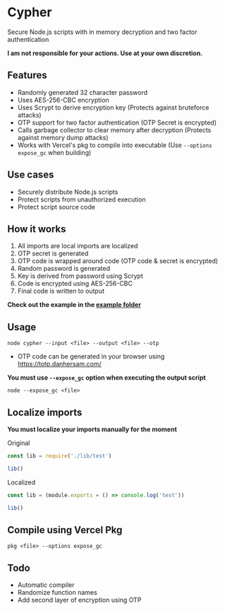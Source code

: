 # Cypher
Secure Node.js scripts with in memory decryption and two factor authentication

**I am not responsible for your actions. Use at your own discretion.**

## Features
* Randomly generated 32 character password
* Uses AES-256-CBC encryption
* Uses Scrypt to derive encryption key (Protects against bruteforce attacks)
* OTP support for two factor authentication (OTP Secret is encrypted)
* Calls garbage collector to clear memory after decryption (Protects against memory dump attacks)
* Works with Vercel's pkg to compile into executable (Use `--options expose_gc` when building)

## Use cases
* Securely distribute Node.js scripts
* Protect scripts from unauthorized execution
* Protect script source code

## How it works
1. All imports are local imports are localized
2. OTP secret is generated
3. OTP code is wrapped around code (OTP code & secret is encrypted)
4. Random password is generated
5. Key is derived from password using Scrypt
6. Code is encrypted using AES-256-CBC
7. Final code is written to output

**Check out the example in the [example folder](./example)**

## Usage
```
node cypher --input <file> --output <file> --otp
```

* OTP code can be generated in your browser using https://totp.danhersam.com/

**You must use `--expose_gc` option when executing the output script**
```
node --expose_gc <file>
```

## Localize imports
**You must localize your imports manually for the moment**

Original
```js
const lib = require('./lib/test')

lib()
```

Localized
```js
const lib = (module.exports = () => console.log('test'))

lib()
```

## Compile using Vercel Pkg
```
pkg <file> --options expose_gc
```

## Todo
* Automatic compiler
* Randomize function names
* Add second layer of encryption using OTP